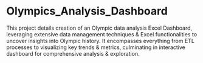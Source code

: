 # Olympics_Analysis_Dashboard
This project details creation of an Olympic data analysis Excel Dashboard, leveraging extensive data management techniques &amp; Excel functionalities to uncover insights into Olympic history. It encompasses everything from ETL processes to visualizing key trends &amp; metrics, culminating in interactive dashboard for comprehensive analysis &amp; exploration.
